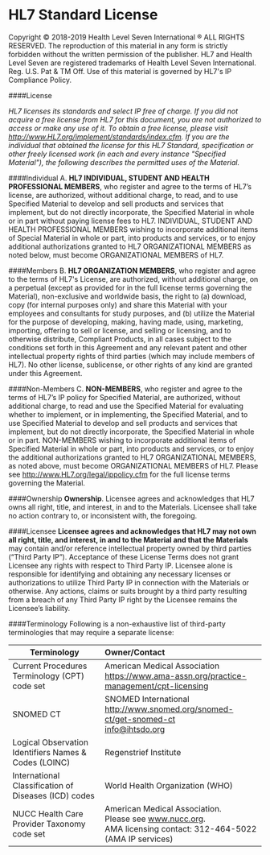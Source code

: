 # HL7 Standard License
Copyright © 2018-2019 Health Level Seven International ® ALL RIGHTS RESERVED. The reproduction of this material in any form is strictly forbidden without the written permission of the publisher.  HL7 and Health Level Seven are registered trademarks of Health Level Seven International. Reg. U.S. Pat & TM Off.
Use of this material is governed by HL7's IP Compliance Policy.

####License 

_HL7 licenses its standards and select IP free of charge. If you did not acquire a free license from HL7 for this document, you are not authorized to access or make any use of it. To obtain a free license, please visit http://www.HL7.org/implement/standards/index.cfm. 
If you are the individual that obtained the license for this HL7 Standard, specification or other freely licensed work (in each and every instance "Specified Material"), the following describes the permitted uses of the Material._ 

####Individual
A. **HL7 INDIVIDUAL, STUDENT AND HEALTH PROFESSIONAL MEMBERS**, who register and agree to the terms of HL7’s license, are authorized, without additional charge, to read, and to use Specified Material to develop and sell products and services that implement, but do not directly incorporate, the Specified Material in whole or in part without paying license fees to HL7. INDIVIDUAL, STUDENT AND HEALTH PROFESSIONAL MEMBERS wishing to incorporate additional items of Special Material in whole or part, into products and services, or to enjoy additional authorizations granted to HL7 ORGANIZATIONAL MEMBERS as noted below, must become ORGANIZATIONAL MEMBERS of HL7. 

####Members 
B. **HL7 ORGANIZATION MEMBERS**, who register and agree to the terms of HL7's License, are authorized, without additional charge, on a perpetual (except as provided for in the full license terms governing the Material), non-exclusive and worldwide basis, the right to (a) download, copy (for internal purposes only) and share this Material with your employees and consultants for study purposes, and (b) utilize the Material for the purpose of developing, making, having made, using, marketing, importing, offering to sell or license, and selling or licensing, and to otherwise distribute, Compliant Products, in all cases subject to the conditions set forth in this Agreement and any relevant patent and other intellectual property rights of third parties (which may include members of HL7). No other license, sublicense, or other rights of any kind are granted under this Agreement. 

####Non-Members 
C. **NON-MEMBERS**, who register and agree to the terms of HL7’s IP policy for Specified Material, are authorized, without additional charge, to read and use the Specified Material for evaluating whether to implement, or in implementing, the Specified Material, and to use Specified Material to develop and sell products and services that implement, but do not directly incorporate, the Specified Material in whole or in part. 
NON-MEMBERS wishing to incorporate additional items of Specified Material in whole or part, into products and services, or to enjoy the additional authorizations granted to HL7 ORGANIZATIONAL MEMBERS, as noted above, must become ORGANIZATIONAL MEMBERS of HL7. 
Please see http://www.HL7.org/legal/ippolicy.cfm for the full license terms governing the Material.

####Ownership 
**Ownership**. Licensee agrees and acknowledges that HL7 owns all right, title, and interest, in and to the Materials. Licensee shall take no action contrary to, or inconsistent with, the foregoing.

####Licensee 
**Licensee agrees and acknowledges that HL7 may not own all right, title, and interest, in and to the Material and that the Materials** may contain and/or reference intellectual property owned by third parties (“Third Party IP”).  Acceptance of these License Terms does not grant Licensee any rights with respect to Third Party IP. Licensee alone is responsible for identifying and obtaining any necessary licenses or authorizations to utilize Third Party IP in connection with the Materials or otherwise. Any actions, claims or suits brought by a third party resulting from a breach of any Third Party IP right by the Licensee remains the Licensee’s liability.

####Terminology
Following is a non-exhaustive list of third-party terminologies that may require a separate license:


| Terminology        | Owner/Contact           |
| ------------------ |:-----------------------|
| Current Procedures Terminology (CPT) code set | American Medical Association<br>https://www.ama-assn.org/practice-management/cpt-licensing |
| SNOMED CT | SNOMED International  <br> http://www.snomed.org/snomed-ct/get-snomed-ct <br> info@ihtsdo.org | 
| Logical Observation Identifiers Names & Codes (LOINC) | Regenstrief Institute |
| International Classification of Diseases (ICD) codes | World Health Organization (WHO) |
| NUCC Health Care Provider Taxonomy code set | American Medical Association. <br>  Please see www.nucc.org. <br> AMA licensing contact: 312-464-5022 (AMA IP services) |








